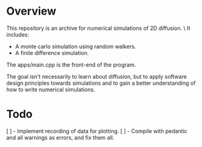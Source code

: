 # Overview

This repository is an archive for numerical simulations of 2D diffusion. \\
It includes:
- A monte carlo simulation using random walkers.
- A finite difference simulation.

The apps/main.cpp is the front-end of the program.

The goal isn't necessarily to learn about diffusion, but to apply software design principles towards simulations and to gain a better understanding of how to write numerical simulations.

# Todo
[ ] - Implement recording of data for plotting.
[ ] - Compile with pedantic and all warnings as errors, and fix them all.
